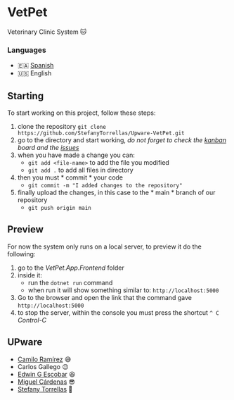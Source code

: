 # VetPet
Veterinary Clinic System :cat:

### Languages
- :ceuta_melilla: [Spanish](https://github.com/StefanyTorrellas/Upware-HospHome)
- :us: English

## Starting
To start working on this project, follow these steps:

1. clone the repository	`git clone https://github.com/StefanyTorrellas/Upware-VetPet.git`
2. go to the directory and start working, _do not forget to check the [kanban](https://github.com/StefanyTorrellas/Upware-VetPet/projects/1) board and the [issues](https://github.com/StefanyTorrellas/Upware-VetPet/issues)_
3. when you have made a change you can:
	- `git add <file-name>` to add the file you modified
	- `git add .` to add all files in directory
4. then you must * commit * your code
	- `git commit -m "I added changes to the repository"`
5. finally upload the changes, in this case to the * main * branch of our repository
	- `git push origin main`

## Preview
For now the system only runs on a local server, to preview it do the following:
1. go to the *VetPet.App.Frontend* folder
2. inside it:
	- run the `dotnet run` command
	- when run it will show something similar to: `http://localhost:5000`
3. Go to the browser and open the link that the command gave `http://localhost:5000`
4. to stop the server, within the console you must press the shortcut `^ C` _Control-C_


## UPware
- [Camilo Ramírez](https://github.com/c4r4mirez) :sweat_smile:
- Carlos Gallego :wink:
- [Edwin G Escobar](https://github.com/EdwinG241993) :satisfied:
- [Miguel Cárdenas](https://github.com/miguel107) :sunglasses:
- [Stefany Torrellas](https://github.com/StefanyTorrellas) :muscle:
